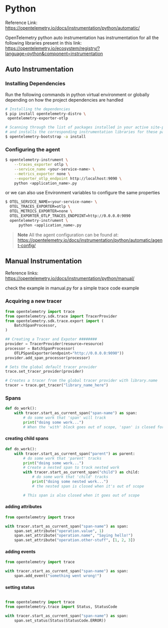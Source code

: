 # Python

Reference Link: <https://opentelemetry.io/docs/instrumentation/python/automatic/>

OpenTelemetry python auto instrumentation has instrumentation for all the following libraries present in this link: <https://opentelemetry.io/ecosystem/registry/?language=python&component=instrumentation>

## Auto Instrumentation

### Installing Dependencies

Run the following commands in python virtual environment or globally depending on how the project dependencies are handled

```bash
# Installing the dependencies
$ pip install opentelemetry-distro \
 opentelemetry-exporter-otlp

# Scanning through the list of packages installed in your active site-packages folder, 
# and installs the corresponding instrumentation libraries for these packages, if applicable.
$ opentelemetry-bootstrap -a install

```

### Configuring the agent

```bash
$ opentelemetry-instrument \
    --traces_exporter otlp \
    --service_name <your-service-name> \
    --metrics_exporter none \
    --exporter_otlp_endpoint http://localhost:9090 \
    python <application_name>.py

```

or we can also use Environment variables to configure the same properties

```bash
$ OTEL_SERVICE_NAME=<your-service-name> \
  OTEL_TRACES_EXPORTER=otlp \
  OTEL_METRICS_EXPORTER=none \
  OTEL_EXPORTER_OTLP_TRACES_ENDPOINT=http://0.0.0.0:9090
  opentelemetry-instrument \
      python <application_name>.py

```

> **Note**
> All the agent configuration can be found at: <https://opentelemetry.io/docs/instrumentation/python/automatic/agent-config/>

## Manual Instrumentation

Reference links: <https://opentelemetry.io/docs/instrumentation/python/manual/>

check the example in manual.py for a simple trace code example

### Acquiring a new tracer

```python
from opentelemetry import trace
from opentelemetry.sdk.trace import TracerProvider
from opentelemetry.sdk.trace.export import (
    BatchSpanProcessor,
)

## Creating a Tracer and Expoter ########
provider = TracerProvider(resource=resource)
processor = BatchSpanProcessor(
    OTLPSpanExporter(endpoint="http://0.0.0.0:9090"))
provider.add_span_processor(processor)

# Sets the global default tracer provider
trace.set_tracer_provider(provider)

# Creates a tracer from the global tracer provider with library.name
tracer = trace.get_tracer("library_name_here")
```

### Spans

```python
def do_work():
    with tracer.start_as_current_span("span-name") as span:
        # do some work that 'span' will track
        print("doing some work...")
        # When the 'with' block goes out of scope, 'span' is closed for you

```

#### creating child spans

```python
def do_work():
    with tracer.start_as_current_span("parent") as parent:
        # do some work that 'parent' tracks
        print("doing some work...")
        # Create a nested span to track nested work
        with tracer.start_as_current_span("child") as child:
            # do some work that 'child' tracks
            print("doing some nested work...")
            # the nested span is closed when it's out of scope

        # This span is also closed when it goes out of scope

```

#### adding attributes

```python
from opentelemetry import trace

with tracer.start_as_current_span("span-name") as span:
    span.set_attribute("operation.value", 1)
    span.set_attribute("operation.name", "Saying hello!")
    span.set_attribute("operation.other-stuff", [1, 2, 3])
```

#### adding events

```python
from opentelemetry import trace

with tracer.start_as_current_span("span-name") as span:
    span.add_event("something went wrong!")

```

#### setting status

```python

from opentelemetry import trace
from opentelemetry.trace import Status, StatusCode

with tracer.start_as_current_span("span-name") as span:
    span.set_status(Status(StatusCode.ERROR))
```

